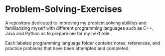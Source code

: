 # Problem-Solving-Exercises
A repository dedicated to improving my problem solving abilities and familiarizing myself with different programming languages such as C++, Java and Python as to prepare me for my next role. 

Each labeled programming language folder contains notes, references, and practice problems that have been attempted and completed. 